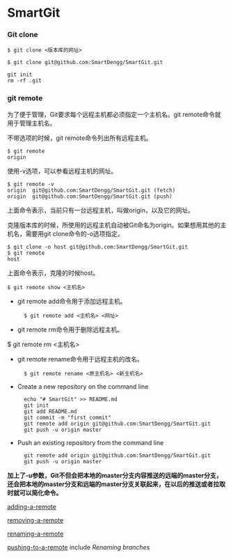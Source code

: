 # SmartGit

### Git clone

	$ git clone <版本库的网址>
	
	$ git clone git@github.com:SmartDengg/SmartGit.git

	git init
	rm -rf .git

### git remote

为了便于管理，Git要求每个远程主机都必须指定一个主机名。git remote命令就用于管理主机名。

不带选项的时候，git remote命令列出所有远程主机。

	$ git remote
	origin

使用-v选项，可以参看远程主机的网址。

	$ git remote -v
	origin  git@github.com:SmartDengg/SmartGit.git (fetch)
	origin  git@github.com:SmartDengg/SmartGit.git (push)

上面命令表示，当前只有一台远程主机，叫做origin，以及它的网址。

克隆版本库的时候，所使用的远程主机自动被Git命名为origin。如果想用其他的主机名，需要用git clone命令的-o选项指定。

	$ git clone -o host git@github.com:SmartDengg/SmartGit.git
	$ git remote
	host

上面命令表示，克隆的时候host。

	$ git remote show <主机名>

- git remote add命令用于添加远程主机。

		$ git remote add <主机名> <网址>

- git remote rm命令用于删除远程主机。

$ git remote rm <主机名>

- git remote rename命令用于远程主机的改名。

		$ git remote rename <原主机名> <新主机名>

- Create a new repository on the command line

		echo "# SmartGit" >> README.md
		git init
		git add README.md
		git commit -m "first commit"
		git remote add origin git@github.com:SmartDengg/SmartGit.git
		git push -u origin master

- Push an existing repository from the command line

		git remote add origin git@github.com:SmartDengg/SmartGit.git
		git push -u origin master

**加上了-u参数，Git不但会把本地的master分支内容推送的远端的master分支，还会把本地的master分支和远端的master分支关联起来，在以后的推送或者拉取时就可以简化命令。**

[adding-a-remote](https://help.github.com/articles/adding-a-remote/)

[removing-a-remote](https://help.github.com/articles/removing-a-remote/)

[renaming-a-remote](https://help.github.com/articles/renaming-a-remote/)

[pushing-to-a-remote](https://help.github.com/articles/pushing-to-a-remote/) include *Renaming branches*